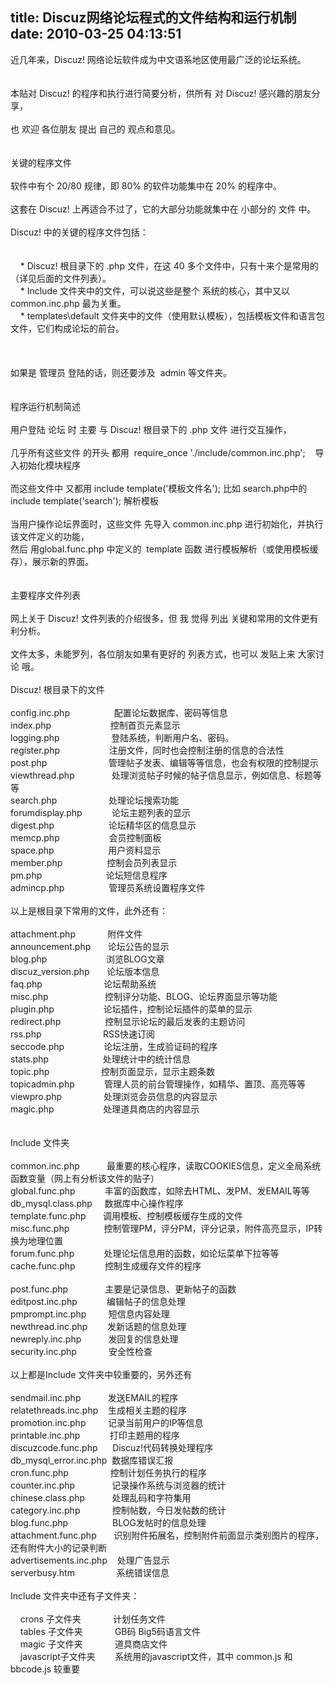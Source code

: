 title: Discuz网络论坛程式的文件结构和运行机制
date: 2010-03-25 04:13:51
---

<p>
	近几年来，Discuz! 网络论坛软件成为中文语系地区使用最广泛的论坛系统。<br />
	<br />
	<br />
	本贴对 Discuz! 的程序和执行进行简要分析，供所有 对 Discuz! 感兴趣的朋友分享，<br />
	<br />
	也 欢迎 各位朋友 提出 自己的 观点和意见。<br />
	<br />
	<br />
	关键的程序文件<br />
	<br />
	软件中有个 20/80 规律，即 80% 的软件功能集中在 20% 的程序中。<br />
	<br />
	这套在 Discuz! 上再适合不过了，它的大部分功能就集中在 小部分的 文件 中。<br />
	<br />
	Discuz! 中的关键的程序文件包括：<br />
	<br />
	<br />
	&nbsp; &nbsp; * Discuz! 根目录下的 .php 文件，在这 40 多个文件中，只有十来个是常用的（详见后面的文件列表）。<br />
	&nbsp; &nbsp; * Include 文件夹中的文件，可以说这些是整个 系统的核心，其中又以 common.inc.php 最为关重。<br />
	&nbsp; &nbsp; * templates\default 文件夹中的文件（使用默认模板），包括模板文件和语言包文件，它们构成论坛的前台。<br />
	<br />
	<br />
	<br />
	如果是 管理员 登陆的话，则还要涉及&nbsp;&nbsp;admin 等文件夹。<br />
	<br />
	<br />
	程序运行机制简述<br />
	<br />
	用户登陆 论坛 时 主要 与 Discuz! 根目录下的 .php 文件 进行交互操作，<br />
	<br />
	几乎所有这些文件 的开头 都用&nbsp;&nbsp;require_once &#39;./include/common.inc.php&#39;;&nbsp; &nbsp; 导入初始化模块程序<br />
	<br />
	而这些文件中 又都用 include template(&#39;模板文件名&#39;); 比如 search.php中的 include template(&#39;search&#39;); 解析模板<br />
	<br />
	当用户操作论坛界面时，这些文件 先导入 common.inc.php 进行初始化，并执行该文件定义的功能，<br />
	然后 用global.func.php 中定义的&nbsp;&nbsp;template 函数 进行模板解析（或使用模板缓存），展示新的界面。<br />
	<br />
	<br />
	主要程序文件列表<br />
	<br />
	网上关于 Discuz! 文件列表的介绍很多，但 我 觉得 列出 关键和常用的文件更有利分析。<br />
	<br />
	文件太多，未能罗列，各位朋友如果有更好的 列表方式，也可以 发贴上来 大家讨论 哦。<br />
	<br />
	Discuz! 根目录下的文件<br />
	<br />
	config.inc.php&nbsp; &nbsp;&nbsp; &nbsp;&nbsp; &nbsp;&nbsp; &nbsp;&nbsp; &nbsp;&nbsp; &nbsp;配置论坛数据库、密码等信息<br />
	index.php&nbsp; &nbsp;&nbsp; &nbsp;&nbsp; &nbsp;&nbsp; &nbsp;&nbsp; &nbsp;&nbsp; &nbsp;&nbsp; &nbsp;&nbsp; &nbsp;控制首页元素显示<br />
	logging.php&nbsp; &nbsp;&nbsp; &nbsp;&nbsp; &nbsp;&nbsp; &nbsp;&nbsp; &nbsp;&nbsp; &nbsp;&nbsp; &nbsp;登陆系统，判断用户名、密码。<br />
	register.php&nbsp; &nbsp;&nbsp; &nbsp;&nbsp; &nbsp;&nbsp; &nbsp;&nbsp; &nbsp;&nbsp; &nbsp;&nbsp;&nbsp;注册文件，同时也会控制注册的信息的合法性<br />
	post.php&nbsp; &nbsp;&nbsp; &nbsp;&nbsp; &nbsp;&nbsp; &nbsp;&nbsp; &nbsp;&nbsp; &nbsp;&nbsp; &nbsp;&nbsp; &nbsp; 管理帖子发表、编辑等等信息，也会有权限的控制提示<br />
	viewthread.php&nbsp; &nbsp;&nbsp; &nbsp;&nbsp; &nbsp;&nbsp; &nbsp;&nbsp; &nbsp;处理浏览帖子时候的帖子信息显示，例如信息、标题等等<br />
	search.php&nbsp; &nbsp;&nbsp; &nbsp;&nbsp; &nbsp;&nbsp; &nbsp;&nbsp; &nbsp;&nbsp; &nbsp;&nbsp; &nbsp;处理论坛搜索功能<br />
	forumdisplay.php&nbsp; &nbsp;&nbsp; &nbsp;&nbsp; &nbsp;&nbsp; &nbsp;论坛主题列表的显示<br />
	digest.php&nbsp; &nbsp;&nbsp; &nbsp;&nbsp; &nbsp;&nbsp; &nbsp;&nbsp; &nbsp;&nbsp; &nbsp;&nbsp; &nbsp; 论坛精华区的信息显示<br />
	memcp.php&nbsp; &nbsp;&nbsp; &nbsp;&nbsp; &nbsp;&nbsp; &nbsp;&nbsp; &nbsp;&nbsp; &nbsp;&nbsp;&nbsp;会员控制面板<br />
	space.php&nbsp; &nbsp;&nbsp; &nbsp;&nbsp; &nbsp;&nbsp; &nbsp;&nbsp; &nbsp;&nbsp; &nbsp;&nbsp; &nbsp; 用户资料显示<br />
	member.php&nbsp; &nbsp;&nbsp; &nbsp;&nbsp; &nbsp;&nbsp; &nbsp;&nbsp; &nbsp;&nbsp; &nbsp;控制会员列表显示<br />
	pm.php&nbsp; &nbsp;&nbsp; &nbsp;&nbsp; &nbsp;&nbsp; &nbsp;&nbsp; &nbsp;&nbsp; &nbsp;&nbsp; &nbsp;&nbsp; &nbsp;&nbsp;&nbsp;论坛短信息程序<br />
	admincp.php&nbsp; &nbsp;&nbsp; &nbsp;&nbsp; &nbsp;&nbsp; &nbsp;&nbsp; &nbsp;&nbsp; &nbsp;管理员系统设置程序文件<br />
	<br />
	以上是根目录下常用的文件，此外还有：<br />
	<br />
	attachment.php&nbsp; &nbsp;&nbsp; &nbsp;&nbsp; &nbsp;&nbsp; &nbsp; 附件文件<br />
	announcement.php&nbsp; &nbsp;&nbsp; &nbsp; 论坛公告的显示<br />
	blog.php&nbsp; &nbsp;&nbsp; &nbsp;&nbsp; &nbsp;&nbsp; &nbsp;&nbsp; &nbsp;&nbsp; &nbsp;&nbsp; &nbsp;&nbsp; &nbsp;浏览BLOG文章<br />
	discuz_version.php&nbsp; &nbsp;&nbsp; &nbsp; 论坛版本信息<br />
	faq.php&nbsp; &nbsp;&nbsp; &nbsp;&nbsp; &nbsp;&nbsp; &nbsp;&nbsp; &nbsp;&nbsp; &nbsp;&nbsp; &nbsp;&nbsp; &nbsp; 论坛帮助系统<br />
	misc.php&nbsp; &nbsp;&nbsp; &nbsp;&nbsp; &nbsp;&nbsp; &nbsp;&nbsp; &nbsp;&nbsp; &nbsp;&nbsp; &nbsp;&nbsp;&nbsp;控制评分功能、BLOG、论坛界面显示等功能<br />
	plugin.php&nbsp; &nbsp;&nbsp; &nbsp;&nbsp; &nbsp;&nbsp; &nbsp;&nbsp; &nbsp;&nbsp; &nbsp;&nbsp;&nbsp;论坛插件，控制论坛插件的菜单的显示<br />
	redirect.php&nbsp; &nbsp;&nbsp; &nbsp;&nbsp; &nbsp;&nbsp; &nbsp;&nbsp; &nbsp;&nbsp; &nbsp;控制显示论坛的最后发表的主题访问<br />
	rss.php&nbsp; &nbsp;&nbsp; &nbsp;&nbsp; &nbsp;&nbsp; &nbsp;&nbsp; &nbsp;&nbsp; &nbsp;&nbsp; &nbsp;&nbsp; &nbsp; RSS快速订阅<br />
	seccode.php&nbsp; &nbsp;&nbsp; &nbsp;&nbsp; &nbsp;&nbsp; &nbsp;&nbsp; &nbsp; 论坛注册，生成验证码的程序<br />
	stats.php&nbsp; &nbsp;&nbsp; &nbsp;&nbsp; &nbsp;&nbsp; &nbsp;&nbsp; &nbsp;&nbsp; &nbsp;&nbsp; &nbsp; 处理统计中的统计信息<br />
	topic.php&nbsp; &nbsp;&nbsp; &nbsp;&nbsp; &nbsp;&nbsp; &nbsp;&nbsp; &nbsp;&nbsp; &nbsp;&nbsp; &nbsp;控制页面显示，显示主题条数<br />
	topicadmin.php&nbsp; &nbsp;&nbsp; &nbsp;&nbsp; &nbsp;&nbsp; &nbsp;管理人员的前台管理操作，如精华、置顶、高亮等等<br />
	viewpro.php&nbsp; &nbsp;&nbsp; &nbsp;&nbsp; &nbsp;&nbsp; &nbsp;&nbsp; &nbsp;&nbsp;&nbsp;处理浏览会员信息的内容显示<br />
	magic.php&nbsp; &nbsp;&nbsp; &nbsp;&nbsp; &nbsp;&nbsp; &nbsp;&nbsp; &nbsp;&nbsp; &nbsp;&nbsp;&nbsp;处理道具商店的内容显示<br />
	<br />
	<br />
	Include 文件夹<br />
	<br />
	common.inc.php&nbsp; &nbsp;&nbsp; &nbsp;&nbsp; &nbsp;&nbsp;&nbsp;最重要的核心程序，读取COOKIES信息，定义全局系统函数变量（网上有分析该文件的贴子）<br />
	global.func.php&nbsp; &nbsp;&nbsp; &nbsp;&nbsp; &nbsp;&nbsp; &nbsp;丰富的函数库，如除去HTML、发PM、发EMAIL等等<br />
	db_mysql.class.php&nbsp; &nbsp;&nbsp;&nbsp;数据库中心操作程序<br />
	template.func.php&nbsp; &nbsp;&nbsp; &nbsp; 调用模板、控制模板缓存生成的文件<br />
	misc.func.php&nbsp; &nbsp;&nbsp; &nbsp;&nbsp; &nbsp;&nbsp; &nbsp;&nbsp;&nbsp;控制管理PM，评分PM，评分记录，附件高亮显示，IP转换为地理位置<br />
	forum.func.php&nbsp; &nbsp;&nbsp; &nbsp;&nbsp; &nbsp;&nbsp; &nbsp;处理论坛信息用的函数，如论坛菜单下拉等等<br />
	cache.func.php&nbsp; &nbsp;&nbsp; &nbsp;&nbsp; &nbsp;&nbsp; &nbsp;控制生成缓存文件的程序<br />
	<br />
	post.func.php&nbsp; &nbsp;&nbsp; &nbsp;&nbsp; &nbsp;&nbsp; &nbsp;&nbsp; &nbsp;主要是记录信息、更新帖子的函数<br />
	editpost.inc.php&nbsp; &nbsp;&nbsp; &nbsp;&nbsp; &nbsp;&nbsp; &nbsp;编辑帖子的信息处理<br />
	pmprompt.inc.php&nbsp; &nbsp;&nbsp; &nbsp;&nbsp; &nbsp;短信息内容处理<br />
	newthread.inc.php&nbsp; &nbsp;&nbsp; &nbsp;&nbsp;&nbsp;发新话题的信息处理<br />
	newreply.inc.php&nbsp; &nbsp;&nbsp; &nbsp;&nbsp; &nbsp;&nbsp;&nbsp;发回复的信息处理<br />
	security.inc.php&nbsp; &nbsp;&nbsp; &nbsp;&nbsp; &nbsp;&nbsp; &nbsp; 安全性检查<br />
	<br />
	以上都是Include 文件夹中较重要的，另外还有<br />
	<br />
	sendmail.inc.php&nbsp; &nbsp;&nbsp; &nbsp;&nbsp; &nbsp;&nbsp;&nbsp;发送EMAIL的程序<br />
	relatethreads.inc.php&nbsp; &nbsp; 生成相关主题的程序<br />
	promotion.inc.php&nbsp; &nbsp;&nbsp; &nbsp;&nbsp; &nbsp;记录当前用户的IP等信息<br />
	printable.inc.php&nbsp; &nbsp;&nbsp; &nbsp;&nbsp; &nbsp;&nbsp; &nbsp;打印主题用的程序<br />
	discuzcode.func.php&nbsp; &nbsp;&nbsp; &nbsp;Discuz!代码转换处理程序<br />
	db_mysql_error.inc.php&nbsp;&nbsp;数据库错误汇报<br />
	cron.func.php&nbsp; &nbsp;&nbsp; &nbsp;&nbsp; &nbsp;&nbsp; &nbsp;&nbsp; &nbsp;&nbsp;&nbsp;控制计划任务执行的程序<br />
	counter.inc.php&nbsp; &nbsp;&nbsp; &nbsp;&nbsp; &nbsp;&nbsp; &nbsp;&nbsp; &nbsp;记录操作系统与浏览器的统计<br />
	chinese.class.php&nbsp; &nbsp;&nbsp; &nbsp;&nbsp; &nbsp;&nbsp;&nbsp;处理乱码和字符集用<br />
	category.inc.php&nbsp; &nbsp;&nbsp; &nbsp;&nbsp; &nbsp;&nbsp; &nbsp; 控制帖数，今日发帖数的统计<br />
	blog.func.php&nbsp; &nbsp;&nbsp; &nbsp;&nbsp; &nbsp;&nbsp; &nbsp;&nbsp; &nbsp;&nbsp; &nbsp;BLOG发帖时的信息处理<br />
	attachment.func.php&nbsp; &nbsp;&nbsp; &nbsp; 识别附件拓展名，控制附件前面显示类别图片的程序， 还有附件大小的记录判断<br />
	advertisements.inc.php&nbsp; &nbsp; 处理广告显示<br />
	serverbusy.htm&nbsp; &nbsp;&nbsp; &nbsp;&nbsp; &nbsp;&nbsp; &nbsp;&nbsp; &nbsp;&nbsp;&nbsp;系统错误信息<br />
	<br />
	Include 文件夹中还有子文件夹：<br />
	<br />
	&nbsp; &nbsp; crons 子文件夹&nbsp; &nbsp;&nbsp; &nbsp;&nbsp; &nbsp;&nbsp; &nbsp; 计划任务文件<br />
	&nbsp; &nbsp; tables 子文件夹&nbsp; &nbsp;&nbsp; &nbsp;&nbsp; &nbsp;&nbsp; &nbsp; GB码 Big5码语言文件<br />
	&nbsp; &nbsp; magic 子文件夹&nbsp; &nbsp;&nbsp; &nbsp;&nbsp; &nbsp;&nbsp; &nbsp; 道具商店文件<br />
	&nbsp; &nbsp; javascript子文件夹&nbsp; &nbsp;&nbsp; &nbsp;&nbsp;&nbsp;系统用的javascript文件，其中 common.js 和 bbcode.js 较重要</p>